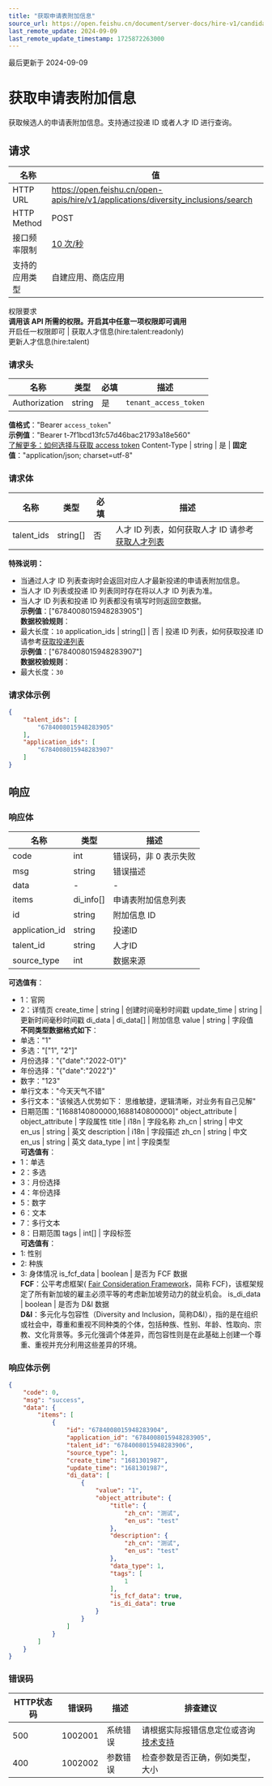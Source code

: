 ```yaml
---
title: "获取申请表附加信息"
source_url: https://open.feishu.cn/document/server-docs/hire-v1/candidate-management/delivery-process-management/application/search
last_remote_update: 2024-09-09
last_remote_update_timestamp: 1725872263000
---
```

最后更新于 2024-09-09

# 获取申请表附加信息

获取候选人的申请表附加信息。支持通过投递 ID 或者人才 ID 进行查询。

## 请求
名称 | 值
---|---
HTTP URL | https://open.feishu.cn/open-apis/hire/v1/applications/diversity_inclusions/search
HTTP Method | POST
接口频率限制 | [10 次/秒](https://open.feishu.cn/document/ukTMukTMukTM/uUzN04SN3QjL1cDN)
支持的应用类型 | 自建应用、商店应用
权限要求  
            **调用该 API 所需的权限。开启其中任意一项权限即可调用**  
            开启任一权限即可 | 获取人才信息(hire:talent:readonly)  
            更新人才信息(hire:talent)

### 请求头

名称 | 类型 | 必填 | 描述
--- | --- | --- | ---
Authorization | string | 是 | `tenant_access_token`  
**值格式**："Bearer `access_token`"  
**示例值**："Bearer t-7f1bcd13fc57d46bac21793a18e560"  
[了解更多：如何选择与获取 access token](https://open.feishu.cn/document/uAjLw4CM/ugTN1YjL4UTN24CO1UjN/trouble-shooting/how-to-choose-which-type-of-token-to-use)
Content-Type | string | 是 | **固定值**："application/json; charset=utf-8"

### 请求体

名称 | 类型 | 必填 | 描述
--- | --- | --- | ---
talent_ids | string\[\] | 否 | 人才 ID 列表，如何获取人才 ID 请参考[获取人才列表](https://open.feishu.cn/document/ukTMukTMukTM/uMzM1YjLzMTN24yMzUjN/hire-v1/talent/list)  
**特殊说明：**  
- 当通过人才 ID 列表查询时会返回对应人才最新投递的申请表附加信息。  
- 当人才 ID 列表或投递 ID 列表同时存在将以人才 ID 列表为准。  
- 当人才 ID 列表和投递 ID 列表都没有填写时则返回空数据。  
**示例值**：["6784008015948283905"]  
**数据校验规则**：  
- 最大长度：`10`
application_ids | string\[\] | 否 | 投递 ID 列表，如何获取投递 ID 请参考[获取投递列表](https://open.feishu.cn/document/ukTMukTMukTM/uMzM1YjLzMTN24yMzUjN/hire-v1/application/list)  
**示例值**：["6784008015948283907"]  
**数据校验规则**：  
- 最大长度：`30`

### 请求体示例
```json
{
    "talent_ids": [
        "6784008015948283905"
    ],
    "application_ids": [
        "6784008015948283907"
    ]
}
```

## 响应

### 响应体

名称 | 类型 | 描述
--- | --- | ---
code | int | 错误码，非 0 表示失败
msg | string | 错误描述
data | \- | \-
items | di_info\[\] | 申请表附加信息列表
id | string | 附加信息 ID
application_id | string | 投递ID
talent_id | string | 人才ID
source_type | int | 数据来源  
**可选值有**：  
- 1：官网  
- 2：详情页
create_time | string | 创建时间毫秒时间戳
update_time | string | 更新时间毫秒时间戳
di_data | di_data\[\] | 附加信息
value | string | 字段值  
**不同类型数据格式如下**：  
- 单选："1"   
- 多选："["1", "2"]"   
- 月份选择："{"date":"2022-01"}"   
- 年份选择："{"date":"2022"}"   
- 数字："123"   
- 单行文本："今天天气不错"   
- 多行文本："该候选人优势如下： 思维敏捷，逻辑清晰，对业务有自己见解"   
- 日期范围："[1688140800000,1688140800000]"
object_attribute | object_attribute | 字段属性
title | i18n | 字段名称
zh_cn | string | 中文
en_us | string | 英文
description | i18n | 字段描述
zh_cn | string | 中文
en_us | string | 英文
data_type | int | 字段类型  
**可选值有**：  
- 1：单选  
- 2：多选  
- 3：月份选择  
- 4：年份选择  
- 5：数字  
- 6：文本  
- 7：多行文本  
- 8：日期范围
tags | int\[\] | 字段标签  
**可选值有**：  
- 1: 性别  
- 2: 种族  
- 3: 身体情况
is_fcf_data | boolean | 是否为 FCF 数据  
**FCF**：公平考虑框架( [Fair Consideration Framework](https://www.mom.gov.sg/employment-practices/fair-consideration-framework)，简称 FCF)，该框架规定了所有新加坡的雇主必须平等的考虑新加坡劳动力的就业机会。
is_di_data | boolean | 是否为 D&I 数据  
**D&I**：多元化与包容性（Diversity and Inclusion，简称D&I），指的是在组织或社会中，尊重和重视不同种类的个体，包括种族、性别、年龄、性取向、宗教、文化背景等。多元化强调个体差异，而包容性则是在此基础上创建一个尊重、重视并充分利用这些差异的环境。

### 响应体示例
```json
{
    "code": 0,
    "msg": "success",
    "data": {
        "items": [
            {
                "id": "6784008015948283904",
                "application_id": "6784008015948283905",
                "talent_id": "6784008015948283906",
                "source_type": 1,
                "create_time": "1681301987",
                "update_time": "1681301987",
                "di_data": [
                    {
                        "value": "1",
                        "object_attribute": {
                            "title": {
                                "zh_cn": "测试",
                                "en_us": "test"
                            },
                            "description": {
                                "zh_cn": "测试",
                                "en_us": "test"
                            },
                            "data_type": 1,
                            "tags": [
                                1
                            ],
                            "is_fcf_data": true,
                            "is_di_data": true
                        }
                    }
                ]
            }
        ]
    }
}
```

### 错误码

HTTP状态码 | 错误码 | 描述 | 排查建议
--- | --- | --- | ---
500 | 1002001 | 系统错误 | 请根据实际报错信息定位或咨询[技术支持](https://applink.feishu.cn/TLJpeNdW)
400 | 1002002 | 参数错误 | 检查参数是否正确，例如类型，大小
